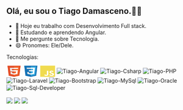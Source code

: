 ## Olá, eu sou o Tiago Damasceno.👋😄
- 🔭 Hoje eu trabalho com Desenvolvimento Full stack.
- 🌱 Estudando e aprendendo Angular.
- 💬 Me pergunte sobre Tecnologia.
- 😄 Pronomes: Ele/Dele.
<p>Tecnologias:</p>
<div style="display: inline_block">
      <img align="center" alt="Tiago-HTML" height="30" width="40" src="https://raw.githubusercontent.com/devicons/devicon/master/icons/html5/html5-original.svg">
      <img align="center" alt="Tiago-CSS" height="30" width="40" src="https://raw.githubusercontent.com/devicons/devicon/master/icons/css3/css3-original.svg">
      <img align="center" alt="Tiago-JS" height="30" width="40" src="https://raw.githubusercontent.com/devicons/devicon/master/icons/javascript/javascript-plain.svg">
      <img align="center" alt="Tiago-Angular" height="30" width="40" src="https://cdn.jsdelivr.net/gh/devicons/devicon@latest/icons/angularjs/angularjs-original.svg">
      <img align="center" alt="Tiago-Csharp" height="30" width="40" src="https://cdn.jsdelivr.net/gh/devicons/devicon@latest/icons/csharp/csharp-original.svg">
      <img align="center" alt="Tiago-PHP" height="30" width="40" src="https://cdn.jsdelivr.net/gh/devicons/devicon/icons/php/php-original.svg">
      <img align="center" alt="Tiago-Laravel" height="30" width="40" src="https://cdn.jsdelivr.net/gh/devicons/devicon@latest/icons/laravel/laravel-original.svg" />
      <img align="center" alt="Tiago-Bootstrap" height="30" width="40" src="https://cdn.jsdelivr.net/gh/devicons/devicon/icons/bootstrap/bootstrap-original-wordmark.svg">
      <img align="center" alt="Tiago-MySql" height="30" width="40" src="https://cdn.jsdelivr.net/gh/devicons/devicon/icons/mysql/mysql-original-wordmark.svg">
      <img align="center" alt="Tiago-Oracle" height="30" width="40" src="https://cdn.jsdelivr.net/gh/devicons/devicon@latest/icons/oracle/oracle-original.svg">
      <img align="center" alt="Tiago-Sql-Developer" height="30" width="40" src="https://cdn.jsdelivr.net/gh/devicons/devicon@latest/icons/sqldeveloper/sqldeveloper-original.svg" />
</div>
<br>
<div> 
      <a href="https://www.instagram.com/_tiagodmc/" target="_blank"><img src="https://img.shields.io/badge/-Instagram-%23E4405F?style=for-the-badge&logo=instagram&logoColor=white" target="_blank"></a>
      <a href = "mailto:tiagodamascenogames@gmail.com"><img src="https://img.shields.io/badge/-Gmail-%23333?style=for-the-badge&logo=gmail&logoColor=white" target="_blank"></a>
      <a href="https://www.linkedin.com/in/tiago-damasceno/" target="_blank"><img src="https://img.shields.io/badge/-LinkedIn-%230077B5?style=for-the-badge&logo=linkedin&logoColor=white" target="_blank"></a> 
</div>


